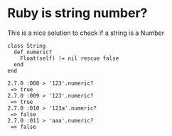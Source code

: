 # Ruby is string number?

This is a nice solution to check if a string is a Number

```
class String
  def numeric?
    Float(self) != nil rescue false
  end
end
```

```
2.7.0 :008 > '123'.numeric?
 => true
2.7.0 :009 > '123'.numeric?
 => true
2.7.0 :010 > '123a'.numeric?
 => false
2.7.0 :011 > 'aaa'.numeric?
 => false
```
